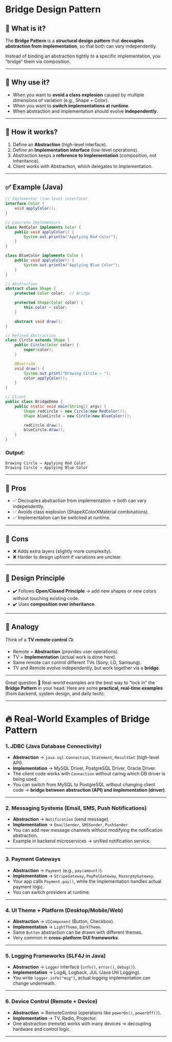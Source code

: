 # Bridge Design Pattern

## 🔹 What is it?

The **Bridge Pattern** is a **structural design pattern** that **decouples abstraction from implementation**, so that both can vary independently.

Instead of binding an abstraction tightly to a specific implementation, you “bridge” them via composition.

---

## 🔹 Why use it?

* When you want to **avoid a class explosion** caused by multiple dimensions of variation (e.g., Shape + Color).
* When you want to **switch implementations at runtime**.
* When abstraction and implementation should evolve **independently**.

---

## 🔹 How it works?

1. Define an **Abstraction** (high-level interface).
2. Define an **Implementation interface** (low-level operations).
3. Abstraction keeps a **reference to Implementation** (composition, not inheritance).
4. Client works with Abstraction, which delegates to Implementation.

---

## ✅ Example (Java)

```java
// Implementor (low-level interface)
interface Color {
    void applyColor();
}

// Concrete Implementors
class RedColor implements Color {
    public void applyColor() {
        System.out.println("Applying Red Color");
    }
}

class BlueColor implements Color {
    public void applyColor() {
        System.out.println("Applying Blue Color");
    }
}

// Abstraction
abstract class Shape {
    protected Color color;  // Bridge

    protected Shape(Color color) {
        this.color = color;
    }

    abstract void draw();
}

// Refined Abstraction
class Circle extends Shape {
    public Circle(Color color) {
        super(color);
    }

    @Override
    void draw() {
        System.out.print("Drawing Circle → ");
        color.applyColor();
    }
}

// Client
public class BridgeDemo {
    public static void main(String[] args) {
        Shape redCircle = new Circle(new RedColor());
        Shape blueCircle = new Circle(new BlueColor());

        redCircle.draw();
        blueCircle.draw();
    }
}
```

### Output:

```
Drawing Circle → Applying Red Color
Drawing Circle → Applying Blue Color
```

---

## 🔹 Pros

* ✅ Decouples abstraction from implementation → both can vary independently.
* ✅ Avoids class explosion (ShapeXColorXMaterial combinations).
* ✅ Implementation can be switched at runtime.

---

## 🔹 Cons

* ❌ Adds extra layers (slightly more complexity).
* ❌ Harder to design upfront if variations are unclear.

---

## 🔹 Design Principle

* ✔️ Follows **Open/Closed Principle** → add new shapes or new colors without touching existing code.
* ✔️ Uses **composition over inheritance**.

---

## 🔹 Analogy

Think of a **TV remote control** 📺:

* Remote = **Abstraction** (provides user operations).
* TV = **Implementation** (actual work is done here).
* Same remote can control different TVs (Sony, LG, Samsung).
* TV and Remote evolve independently, but work together via a **bridge**.

---

Great question 🙌 Real-world examples are the best way to “lock in” the **Bridge Pattern** in your head.
Here are some **practical, real-time examples** (from backend, system design, and daily tech):

---

# 🔥 Real-World Examples of Bridge Pattern

### 1. **JDBC (Java Database Connectivity)**

* **Abstraction** → `java.sql.Connection`, `Statement`, `ResultSet` (high-level API).
* **Implementation** → MySQL Driver, PostgreSQL Driver, Oracle Driver.
* The client code works with `Connection` without caring which DB driver is being used.
* You can switch from MySQL to PostgreSQL without changing client code → **bridge between abstraction (API) and implementation (driver)**.

---

### 2. **Messaging Systems (Email, SMS, Push Notifications)**

* **Abstraction** → `Notification` (send message).
* **Implementation** → `EmailSender`, `SMSSender`, `PushSender`.
* You can add new message channels without modifying the notification abstraction.
* Example in backend microservices → unified notification service.

---

### 3. **Payment Gateways**

* **Abstraction** → `Payment` (e.g., `pay(amount)`).
* **Implementation** → `StripeGateway`, `PayPalGateway`, `RazorpayGateway`.
* Your app calls `Payment.pay()`, while the implementation handles actual payment logic.
* You can switch providers at runtime.

---

### 4. **UI Theme + Platform (Desktop/Mobile/Web)**

* **Abstraction** → `UIComponent` (Button, Checkbox).
* **Implementation** → `LightTheme`, `DarkTheme`.
* Same `Button` abstraction can be drawn with different themes.
* Very common in **cross-platform GUI frameworks**.

---

### 5. **Logging Frameworks (SLF4J in Java)**

* **Abstraction** → `Logger` interface (`info()`, `error()`, `debug()`).
* **Implementation** → Log4j, Logback, JUL (Java Util Logging).
* You write `logger.info("msg")`, actual logging implementation can change underneath.

---

### 6. **Device Control (Remote + Device)**

* **Abstraction** → RemoteControl (operations like `powerOn()`, `powerOff()`).
* **Implementation** → TV, Radio, Projector.
* One abstraction (remote) works with many devices → decoupling hardware and control logic.

---